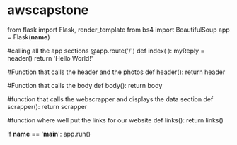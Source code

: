 # awscapstone


from flask import Flask, render_template
from bs4 import BeautifulSoup
app = Flask(__name__)

#calling all the app sections
@app.route('/')
def index( ):
    myReply = header()
    return 'Hello World!'

#Function that calls the header and the photos
def header():
    return header

#Function that calls the body
def body():
    return body

#function that calls the webscrapper and displays the data section
def scrapper():
    return scrapper

#function where well put the links for our website
def links():
    return links()

if __name__ == '__main__':
    app.run()
